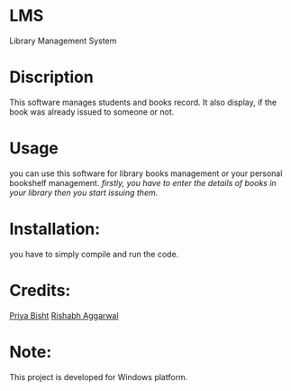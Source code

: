 # LMS
Library Management System

# Discription
This software manages students and books record.
It also display, if the book was already issued to someone or not.

# Usage
you can use this software for library books management or your personal bookshelf management.
*firstly, you have to enter the details of books in your library then you start issuing them.*

# Installation:
you have to simply compile and run the code.

# Credits:
[Priya Bisht](https://github.com/bishtpriya98)
[Rishabh Aggarwal](https://github.com/rishabh0005)

# Note:
This project is developed for Windows platform.
